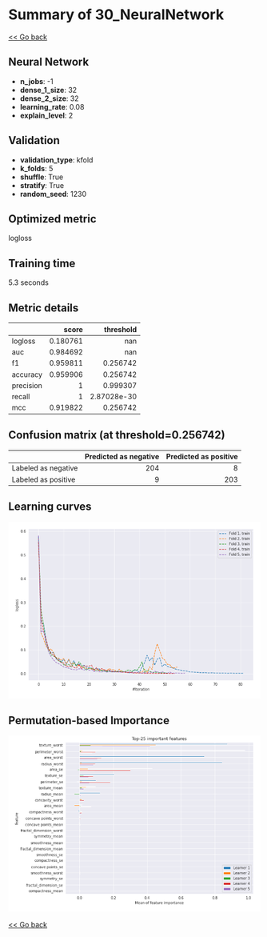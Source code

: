 # Summary of 30_NeuralNetwork

[<< Go back](../README.md)


## Neural Network
- **n_jobs**: -1
- **dense_1_size**: 32
- **dense_2_size**: 32
- **learning_rate**: 0.08
- **explain_level**: 2

## Validation
 - **validation_type**: kfold
 - **k_folds**: 5
 - **shuffle**: True
 - **stratify**: True
 - **random_seed**: 1230

## Optimized metric
logloss

## Training time

5.3 seconds

## Metric details
|           |    score |     threshold |
|:----------|---------:|--------------:|
| logloss   | 0.180761 | nan           |
| auc       | 0.984692 | nan           |
| f1        | 0.959811 |   0.256742    |
| accuracy  | 0.959906 |   0.256742    |
| precision | 1        |   0.999307    |
| recall    | 1        |   2.87028e-30 |
| mcc       | 0.919822 |   0.256742    |


## Confusion matrix (at threshold=0.256742)
|                     |   Predicted as negative |   Predicted as positive |
|:--------------------|------------------------:|------------------------:|
| Labeled as negative |                     204 |                       8 |
| Labeled as positive |                       9 |                     203 |

## Learning curves
![Learning curves](learning_curves.png)

## Permutation-based Importance
![Permutation-based Importance](permutation_importance.png)

[<< Go back](../README.md)
